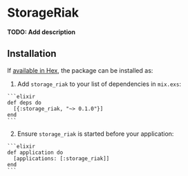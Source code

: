 # StorageRiak

**TODO: Add description**

## Installation

If [available in Hex](https://hex.pm/docs/publish), the package can be installed as:

  1. Add `storage_riak` to your list of dependencies in `mix.exs`:

    ```elixir
    def deps do
      [{:storage_riak, "~> 0.1.0"}]
    end
    ```

  2. Ensure `storage_riak` is started before your application:

    ```elixir
    def application do
      [applications: [:storage_riak]]
    end
    ```


